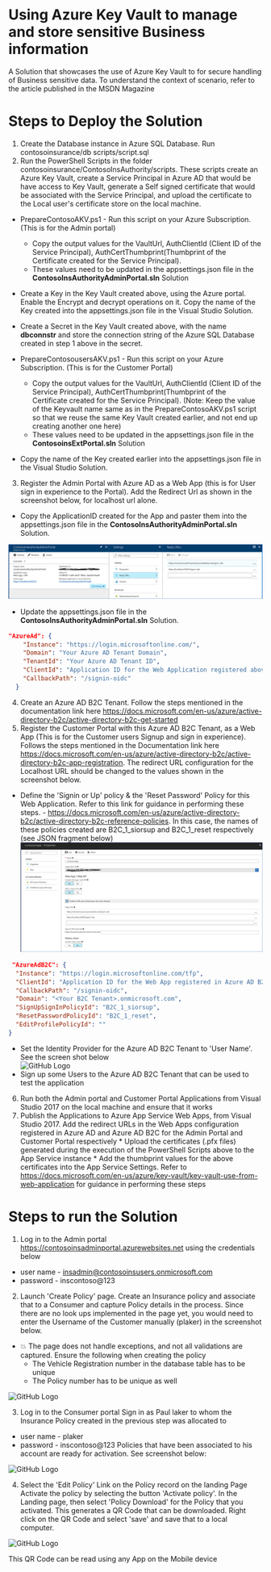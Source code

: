 # Using Azure Key Vault to manage and store sensitive Business information
A Solution that showcases the use of Azure Key Vault to for secure handling of Business sensitive data. To understand the context of scenario, refer to the article published in the MSDN Magazine <link to be added later>

# Steps to Deploy the Solution 

1. Create the Database instance in Azure SQL Database. Run contosoinsurance/db scripts/script.sql
2. Run the PowerShell Scripts in the folder contosoinsurance/ContosoInsAuthority/scripts. These scripts create an Azure Key Vault, create a Service Principal in Azure AD that would be have access to Key Vault, generate a Self signed certificate that would be associated with the Service Principal, and upload the certificate to the Local user's certificate store on the local machine.
  * PrepareContosoAKV.ps1 - Run this script on your Azure Subscription. (This is for the Admin portal)
     * Copy the output values for the VaultUrl, AuthClientId (Client ID of the Service Principal), AuthCertThumbprint(Thumbprint of the Certificate created for the Service Principal). 
     * These values need to be updated in the appsettings.json file in the **ContosoInsAuthorityAdminPortal.sln** Solution
  * Create a Key in the Key Vault created above, using the Azure portal. Enable the Encrypt and decrypt operations on it. Copy the name of the Key created into the appsettings.json file in the Visual Studio Solution.
  * Create a Secret in the Key Vault created above, with the name **dbconnstr**  and store the connection string of the Azure SQL Database created in step 1 above in the secret.
  
  * PrepareContosousersAKV.ps1 - Run this script on your Azure Subscription. (This is for the Customer Portal)
      * Copy the output values for the VaultUrl, AuthClientId (Client ID of the Service Principal), AuthCertThumbprint(Thumbprint of the Certificate created for the Service Principal). (Note: Keep the value of the Keyvault name same as in the PrepareContosoAKV.ps1 script so that we reuse the same Key Vault created earlier, and not end up creating another one here)
      * These values need to be updated in the appsettings.json file in the **ContosoinsExtPortal.sln** Solution
  * Copy the name of the Key created earlier into the appsettings.json file in the Visual Studio Solution.
  
3. Register the Admin Portal with Azure AD as a Web App (this is for User sign in experience to the Portal). Add the Redirect Url as shown in the screenshot below, for localhost url alone. 
  * Copy the ApplicationID created for the App and paster them into the appsettings.json file in the **ContosoInsAuthorityAdminPortal.sln** Solution.

![GitHub Logo](/images/WebAppRegistration1.png)

  * Update the appsettings.json file in the **ContosoInsAuthorityAdminPortal.sln** Solution.
   ````json
   "AzureAd": {
       "Instance": "https://login.microsoftonline.com/",
       "Domain": "Your Azure AD Tenant Domain",
       "TenantId": "Your Azure AD Tenant ID",
       "ClientId": "Application ID for the Web Application registered above",
       "CallbackPath": "/signin-oidc"
     }
   ````
 4. Create an Azure AD B2C Tenant. Follow the steps mentioned in the documentation link here https://docs.microsoft.com/en-us/azure/active-directory-b2c/active-directory-b2c-get-started
 5. Register the Customer Portal with this Azure AD B2C Tenant, as a Web App (This is for the Customer users Signup and sign in experience). Follows the steps mentioned in the Documentation link here https://docs.microsoft.com/en-us/azure/active-directory-b2c/active-directory-b2c-app-registration. The redirect URL configuration for the Localhost URL should be changed to the values shown in the screenshot below.
  * Define the 'Signin or Up' policy & the 'Reset Password' Policy for this Web Application. Refer to this link for guidance in performing these steps. - https://docs.microsoft.com/en-us/azure/active-directory-b2c/active-directory-b2c-reference-policies. In this case, the names of these policies created are B2C_1_siorsup and B2C_1_reset respectively (see JSON fragment below)
![GitHub Logo](/images/WebAppRegistration2.png)

  ````json
   "AzureAdB2C": {
    "Instance": "https://login.microsoftonline.com/tfp",
    "ClientId": "Application ID for the Web App registered in Azure AD B2C above",
    "CallbackPath": "/signin-oidc",
    "Domain": "<Your B2C Tenant>.onmicrosoft.com",
    "SignUpSignInPolicyId": "B2C_1_siorsup",
    "ResetPasswordPolicyId": "B2C_1_reset",
    "EditProfilePolicyId": ""
  }
   `````
   * Set the Identity Provider for the Azure AD B2C Tenant to 'User Name'. See the screen shot below    
    ![GitHub Logo](/images/IdentityProviders.png)
   * Sign up some Users to the Azure AD B2C Tenant that can be used to test the application
  6. Run both the Admin portal and Customer Portal Applications from Visual Studio 2017 on the local machine and ensure that it works
  7. Publish the Applications to Azure App Service Web Apps, from Visual Studio 2017. Add the redirect URLs in the Web Apps configuration registered in Azure AD and Azure AD B2C for the Admin Portal and Customer Portal respectively
    * Upload the certificates (.pfx files) generated during the execution of the PowerShell Scripts above to the App Service instance
    * Add the thumbprint values for the above certificates into the App Service Settings. Refer to https://docs.microsoft.com/en-us/azure/key-vault/key-vault-use-from-web-application for guidance in performing these steps

# Steps to run the Solution 
1. Log in to the Admin portal https://contosoinsadminportal.azurewebsites.net using the credentials below
- user name - insadmin@contosoinsusers.onmicrosoft.com
- password - inscontoso@123

2. Launch 'Create Policy' page. Create an Insurance policy and associate that to a Consumer and capture Policy details in the process. 
Since there are no look ups implemented in the page yet, you would need to enter the Username of the Customer manually (plaker) in the screenshot below.
* :boom: The page does not handle exceptions, and not all validations are captured.  Ensure the following when creating the policy
  *  The Vehicle Registration number in the database table has to be unique
   * The Policy number has to be unique as well

![GitHub Logo](/images/CreatePolicy.PNG)

3. Log in to the Consumer portal 
Sign in as Paul laker to whom the Insurance Policy created in the previous step was allocated to
- user name -  plaker
- password - inscontoso@123
Policies that have been associated to his account are ready for activation. See screenshot below:

![GitHub Logo](/images/ActivatePolicy.PNG)

4. Select the 'Edit Policy' Link on the Policy record on the landing Page
Activate the policy by selecting the button 'Activate policy'. In the Landing page, then select 'Policy Download' for the Policy that you activated. This generates a QR Code that can be downloaded. Right click on the QR Code and select 'save' and save that to a local computer.

![GitHub Logo](/images/QRCode.PNG)

This QR Code can be read using any App on the Mobile device
